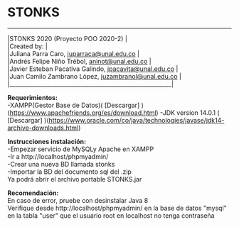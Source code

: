 # STONKS
 _________________________________________________________   
|STONKS 2020 (Proyecto POO 2020-2)                        |   
|Created by:                                              |   
|Juliana Parra Caro, juparraca@unal.edu.co                |   
|Andrés Felipe Niño Trébol, aninot@unal.edu.co            |   
|Javier Esteban Pacativa Galindo, jpacavita@unal.edu.co   |   
|Juan Camilo Zambrano López, juzambranol@unal.edu.co      |   
|_________________________________________________________|   

**Requerimientos:**  
-XAMPP(Gestor Base de Datos)( [Descargar] )(https://www.apachefriends.org/es/download.html) 
-JDK version 14.0.1 ( [Descargar] )(https://www.oracle.com/co/java/technologies/javase/jdk14-archive-downloads.html)

**Instrucciones instalación:**  
-Empezar servicio de MySQLy Apache en XAMPP   
-Ir a http://localhost/phpmyadmin/  
-Crear una nueva BD llamada stonks  
-Importar la BD del documento sql del .zip  
Ya podrá abrir el archivo portable STONKS.jar  

**Recomendación:**  
En caso de error, pruebe con desinstalar Java 8  
Verifique desde http://localhost/phpmyadmin/ en la base de datos "mysql" en la tabla "user" que el usuario root en localhost no tenga contraseña
